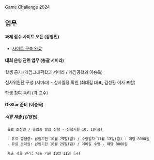 Game Challenge 2024

## 업무 

#### 과제 접수 사이트 오픈 (강영민) 
- [사이트 구축 완료](https://url.kr/uecc9d)

#### 대회 운영 관련 업무 (총괄 서미라)

  학생 공지 (게임그래픽학과 서미라 / 게임공학과 이승욱)

  심사위원단 구성 (서미라) - 심사일정 확인 (최대길 대표, 김성환 이사 포함)

  학생 참여 독려 (각 교수)


#### G-Star 준비 (이승욱)

   ##### 서류 제출 (강영민)

     유료 초청권 / 출입증 발급 신청 - 신청기한 10. 18(금)
  
     - 유료 출입증: 납입기한 10월 25일(금) / 수령일자 11월 13일(금) - 매당 8000원
     - 유료 초대권: 납입기한 10월 25일(금) / 이메일 수령 - 매당 8000원
  
     제출 서류 관리: 제출 기한 10월 11일 (금)

   




